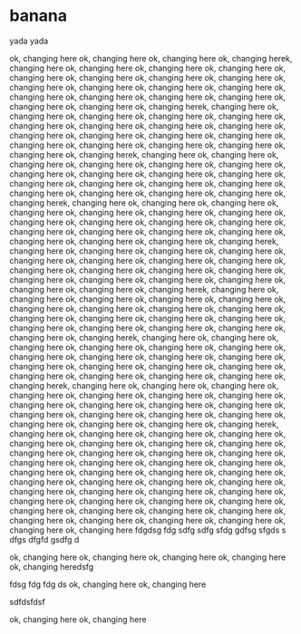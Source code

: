 # banana

yada yada

ok, changing here
ok, changing here
ok, changing here
ok, changing herek, changing here
ok, changing here
ok, changing here
ok, changing here
ok, changing here
ok, changing here
ok, changing here
ok, changing here
ok, changing here
ok, changing here
ok, changing here
ok, changing here
ok, changing here
ok, changing here
ok, changing here
ok, changing here
ok, changing here
ok, changing here
ok, changing herek, changing here
ok, changing here
ok, changing here
ok, changing here
ok, changing here
ok, changing here
ok, changing here
ok, changing here
ok, changing here
ok, changing here
ok, changing here
ok, changing here
ok, changing here
ok, changing here
ok, changing here
ok, changing here
ok, changing here
ok, changing here
ok, changing herek, changing here
ok, changing here
ok, changing here
ok, changing here
ok, changing here
ok, changing here
ok, changing here
ok, changing here
ok, changing here
ok, changing here
ok, changing here
ok, changing here
ok, changing here
ok, changing here
ok, changing here
ok, changing here
ok, changing here
ok, changing here
ok, changing herek, changing here
ok, changing here
ok, changing here
ok, changing here
ok, changing here
ok, changing here
ok, changing here
ok, changing here
ok, changing here
ok, changing here
ok, changing here
ok, changing here
ok, changing here
ok, changing here
ok, changing here
ok, changing here
ok, changing here
ok, changing here
ok, changing herek, changing here
ok, changing here
ok, changing here
ok, changing here
ok, changing here
ok, changing here
ok, changing here
ok, changing here
ok, changing here
ok, changing here
ok, changing here
ok, changing here
ok, changing here
ok, changing here
ok, changing here
ok, changing here
ok, changing here
ok, changing here
ok, changing herek, changing here
ok, changing here
ok, changing here
ok, changing here
ok, changing here
ok, changing here
ok, changing here
ok, changing here
ok, changing here
ok, changing here
ok, changing here
ok, changing here
ok, changing here
ok, changing here
ok, changing here
ok, changing here
ok, changing here
ok, changing here
ok, changing herek, changing here
ok, changing here
ok, changing here
ok, changing here
ok, changing here
ok, changing here
ok, changing here
ok, changing here
ok, changing here
ok, changing here
ok, changing here
ok, changing here
ok, changing here
ok, changing here
ok, changing here
ok, changing here
ok, changing here
ok, changing here
ok, changing herek, changing here
ok, changing here
ok, changing here
ok, changing here
ok, changing here
ok, changing here
ok, changing here
ok, changing here
ok, changing here
ok, changing here
ok, changing here
ok, changing here
ok, changing here
ok, changing here
ok, changing here
ok, changing here
ok, changing here
ok, changing here
ok, changing herek, changing here
ok, changing here
ok, changing here
ok, changing here
ok, changing here
ok, changing here
ok, changing here
ok, changing here
ok, changing here
ok, changing here
ok, changing here
ok, changing here
ok, changing here
ok, changing here
ok, changing here
ok, changing here
ok, changing here
ok, changing here
ok, changing here
ok, changing here
ok, changing here
ok, changing here
ok, changing here
ok, changing here
ok, changing here
ok, changing here
ok, changing here
ok, changing here
ok, changing here
ok, changing here
ok, changing here
ok, changing here
ok, changing here
ok, changing here
ok, changing here
ok, changing here
ok, changing here
ok, changing here
ok, changing here
ok, changing here
ok, changing here
ok, changing here
fdgdsg
fdg
sdfg
sdfg
sfdg
gdfsg
sfgds
s
dfgs
dfgfd
gsdfg
d

ok, changing here
ok, changing here
ok, changing here
ok, changing here
ok, changing heredsfg

fdsg
fdg
fdg
ds
ok, changing here
ok, changing here

sdfdsfdsf


ok, changing here
ok, changing here